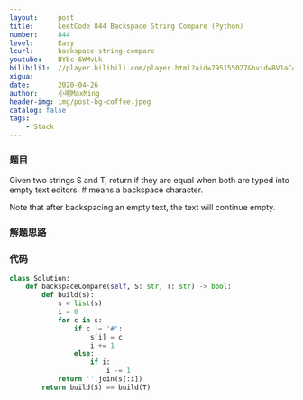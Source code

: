```yaml
---
layout:     post
title:      LeetCode 844 Backspace String Compare (Python)
number:     844
level:      Easy
lcurl:      backspace-string-compare
youtube:    BYbc-6WMvLk
bilibili1:  //player.bilibili.com/player.html?aid=795155027&bvid=BV1aC4y1s7LK&cid=176042609&page=1
xigua:      
date:       2020-04-26
author:     小明MaxMing
header-img: img/post-bg-coffee.jpeg
catalog: false
tags:
    - Stack
---
```


### 题目

Given two strings S and T, return if they are equal when both are typed into empty text editors. # means a backspace character.

Note that after backspacing an empty text, the text will continue empty.

### 解题思路



### 代码
```python
class Solution:
    def backspaceCompare(self, S: str, T: str) -> bool:
        def build(s):
            s = list(s)
            i = 0
            for c in s:
                if c != '#':
                    s[i] = c
                    i += 1
                else:
                    if i:
                        i -= 1
            return ''.join(s[:i])
        return build(S) == build(T)
```